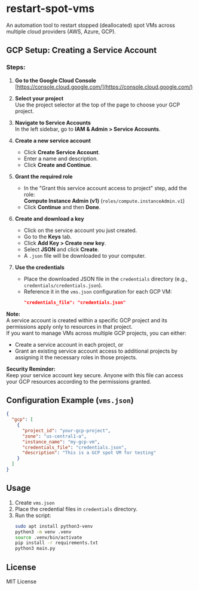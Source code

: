 # restart-spot-vms

An automation tool to restart stopped (deallocated) spot VMs across multiple cloud providers (AWS, Azure, GCP).

## GCP Setup: Creating a Service Account

### Steps:

1. **Go to the Google Cloud Console**  
   [https://console.cloud.google.com/](https://console.cloud.google.com/)

2. **Select your project**  
   Use the project selector at the top of the page to choose your GCP project.

3. **Navigate to Service Accounts**  
   In the left sidebar, go to **IAM & Admin > Service Accounts**.

4. **Create a new service account**  
   - Click **Create Service Account**.
   - Enter a name and description.
   - Click **Create and Continue**.

5. **Grant the required role**  
   - In the "Grant this service account access to project" step, add the role:  
     **Compute Instance Admin (v1)** (`roles/compute.instanceAdmin.v1`)
   - Click **Continue** and then **Done**.

6. **Create and download a key**  
   - Click on the service account you just created.
   - Go to the **Keys** tab.
   - Click **Add Key > Create new key**.
   - Select **JSON** and click **Create**.
   - A `.json` file will be downloaded to your computer.

7. **Use the credentials**  
   - Place the downloaded JSON file in the `credentials` directory (e.g., `credentials/credentials.json`).
   - Reference it in the `vms.json` configuration for each GCP VM:
     ```json
     "credentials_file": "credentials.json"
     ```

**Note:**  
A service account is created within a specific GCP project and its permissions apply only to resources in that project.  
If you want to manage VMs across multiple GCP projects, you can either:
- Create a service account in each project, or
- Grant an existing service account access to additional projects by assigning it the necessary roles in those projects.

**Security Reminder:**  
Keep your service account key secure. Anyone with this file can access your GCP resources according to the permissions granted.

## Configuration Example (`vms.json`)

```json
{
  "gcp": [
    {
      "project_id": "your-gcp-project",
      "zone": "us-central1-a",
      "instance_name": "my-gcp-vm",
      "credentials_file": "credentials.json",
      "description": "This is a GCP spot VM for testing"
    }
  ]
}
```
## Usage

1. Create `vms.json`
2. Place the credential files in `credentials` directory.
3. Run the script:
   ```sh
   sudo apt install python3-venv
   python3 -m venv .venv
   source .venv/bin/activate
   pip install -r requirements.txt
   python3 main.py
   ```

## License

MIT License
